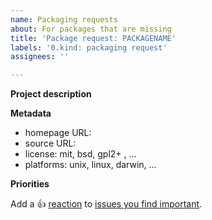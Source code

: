 ```yaml
---
name: Packaging requests
about: For packages that are missing
title: 'Package request: PACKAGENAME'
labels: '0.kind: packaging request'
assignees: ''

---
```


**Project description**

<!-- Describe the project a little: -->

**Metadata**

* homepage URL:
* source URL:
* license: mit, bsd, gpl2+ , ...
* platforms: unix, linux, darwin, ...

**Priorities**

Add a :+1: [reaction] to [issues you find important].

[reaction]: https://github.blog/2016-03-10-add-reactions-to-pull-requests-issues-and-comments/
[issues you find important]: https://github.com/NixOS/nixpkgs/issues?q=is%3Aissue+is%3Aopen+sort%3Areactions-%2B1-desc
